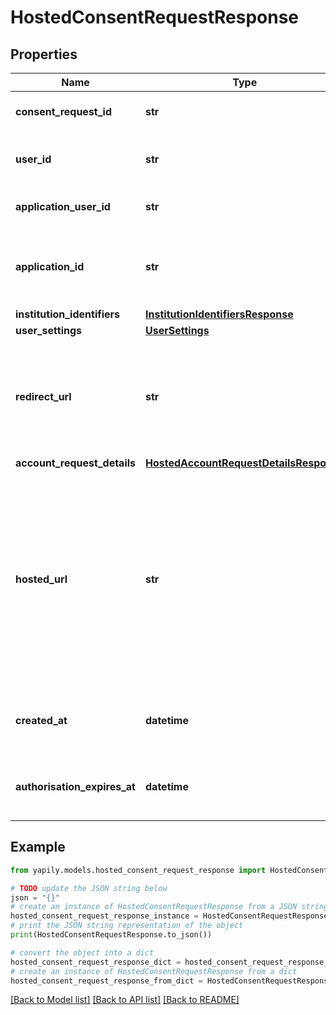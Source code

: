 # HostedConsentRequestResponse


## Properties

Name | Type | Description | Notes
------------ | ------------- | ------------- | -------------
**consent_request_id** | **str** | Unique Id of the consent request. | [optional] 
**user_id** | **str** | Unique Id for the &#x60;User&#x60; assigned by Yapily. | [optional] 
**application_user_id** | **str** | Your reference to the &#x60;User&#x60;. | [optional] 
**application_id** | **str** | Unique Id of the &#x60;Application&#x60; the user is associated with. | [optional] 
**institution_identifiers** | [**InstitutionIdentifiersResponse**](InstitutionIdentifiersResponse.md) |  | [optional] 
**user_settings** | [**UserSettings**](UserSettings.md) |  | [optional] 
**redirect_url** | **str** | URL of consent server to redirect the user after completion of the consent flow. | [optional] 
**account_request_details** | [**HostedAccountRequestDetailsResponse**](HostedAccountRequestDetailsResponse.md) |  | [optional] 
**hosted_url** | **str** | The URL of Hosted UI page for the applicationId which initiates the user journey for the consent. &lt;br&gt; URL would be appended with authToken, applicationId and userSettings. | [optional] 
**created_at** | **datetime** | The date and time at which the consent was created. | [optional] 
**authorisation_expires_at** | **datetime** | The date and time at which the auth Token will expire. | [optional] 

## Example

```python
from yapily.models.hosted_consent_request_response import HostedConsentRequestResponse

# TODO update the JSON string below
json = "{}"
# create an instance of HostedConsentRequestResponse from a JSON string
hosted_consent_request_response_instance = HostedConsentRequestResponse.from_json(json)
# print the JSON string representation of the object
print(HostedConsentRequestResponse.to_json())

# convert the object into a dict
hosted_consent_request_response_dict = hosted_consent_request_response_instance.to_dict()
# create an instance of HostedConsentRequestResponse from a dict
hosted_consent_request_response_from_dict = HostedConsentRequestResponse.from_dict(hosted_consent_request_response_dict)
```
[[Back to Model list]](../README.md#documentation-for-models) [[Back to API list]](../README.md#documentation-for-api-endpoints) [[Back to README]](../README.md)


